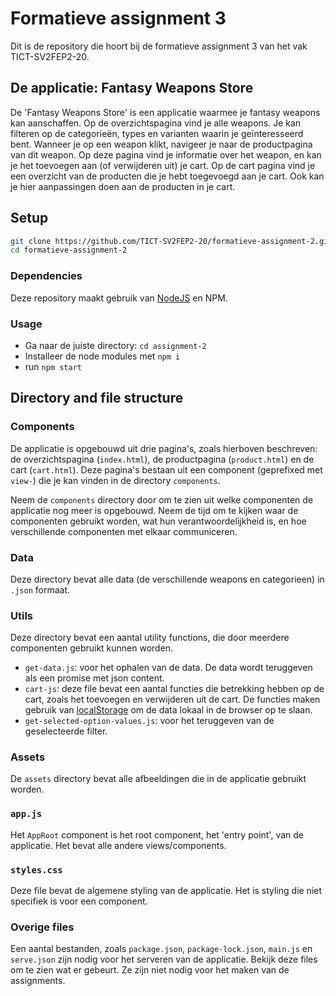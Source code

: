 # Formatieve assignment 3

Dit is de repository die hoort bij de formatieve assignment 3 van het vak TICT-SV2FEP2-20.

## De applicatie: Fantasy Weapons Store

De 'Fantasy Weapons Store' is een applicatie waarmee je fantasy weapons kan aanschaffen. Op de overzichtspagina vind je alle weapons. Je kan filteren op de categorieën, types en varianten waarin je geïnteresseerd bent. Wanneer je op een weapon klikt, navigeer je naar de productpagina van dit weapon. Op deze pagina vind je informatie over het weapon, en kan je het toevoegen aan (of verwijderen uit) je cart. Op de cart pagina vind je een overzicht van de producten die je hebt toegevoegd aan je cart. Ook kan je hier aanpassingen doen aan de producten in je cart.

## Setup

```sh
git clone https://github.com/TICT-SV2FEP2-20/formatieve-assignment-2.git
cd formatieve-assignment-2
```

### Dependencies

Deze repository maakt gebruik van [NodeJS](http://nodejs.org/) en NPM.

### Usage

- Ga naar de juiste directory: `cd assignment-2`
- Installeer de node modules met `npm i`
- run `npm start`

## Directory and file structure

### Components

De applicatie is opgebouwd uit drie pagina's, zoals hierboven beschreven: de overzichtspagina (`index.html`), de productpagina (`product.html`) en de cart (`cart.html`). Deze pagina's bestaan uit een component (geprefixed met `view-`) die je kan vinden in de directory `components`.

Neem de `components` directory door om te zien uit welke componenten de applicatie nog meer is opgebouwd. Neem de tijd om te kijken waar de componenten gebruikt worden, wat hun verantwoordelijkheid is, en hoe verschillende componenten met elkaar communiceren.

### Data

Deze directory bevat alle data (de verschillende weapons en categorieen) in `.json` formaat.

### Utils

Deze directory bevat een aantal utility functions, die door meerdere componenten gebruikt kunnen worden.

- `get-data.js`: voor het ophalen van de data. De data wordt teruggeven als een promise met json content.
- `cart-js`: deze file bevat een aantal functies die betrekking hebben op de cart, zoals het toevoegen en verwijderen uit de cart. De functies maken gebruik van [localStorage](https://developer.mozilla.org/en-US/docs/Web/API/Window/localStorage) om de data lokaal in de browser op te slaan.
- `get-selected-option-values.js`: voor het teruggeven van de geselecteerde filter.

### Assets

De `assets` directory bevat alle afbeeldingen die in de applicatie gebruikt worden.

### `app.js`

Het `AppRoot` component is het root component, het 'entry point', van de applicatie. Het bevat alle andere views/components.

### `styles.css`

Deze file bevat de algemene styling van de applicatie. Het is styling die niet specifiek is voor een component.

### Overige files

Een aantal bestanden, zoals `package.json`, `package-lock.json`, `main.js` en `serve.json` zijn nodig voor het serveren van de applicatie. Bekijk deze files om te zien wat er gebeurt. Ze zijn niet nodig voor het maken van de assignments.